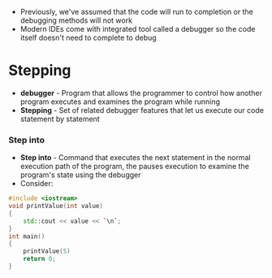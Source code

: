 - Previously, we've assumed that the code will run to completion or the debugging methods will not work
- Modern IDEs come with integrated tool called a debugger so the code itself doesn't need to complete to debug
# Stepping
- **debugger** - Program that allows the programmer to control how another program executes and examines the program while running
- **Stepping** - Set of related debugger features that let us execute our code statement by statement
### Step into
- **Step into** - Command that executes the next statement in the normal execution path of the program, the pauses execution to examine the program's state using the debugger
- Consider:
``` cpp
#include <iostream>
void printValue(int value)
{
	std::cout << value << `\n`;
}
int main()
{
	printValue(5)
	return 0;
}
```